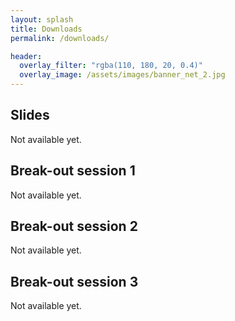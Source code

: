```yaml
---
layout: splash
title: Downloads
permalink: /downloads/

header:
  overlay_filter: "rgba(110, 180, 20, 0.4)"
  overlay_image: /assets/images/banner_net_2.jpg
---
```



## Slides
Not available yet.

[//]: # "* [Welcome Thursday](/downloads/BAFA_Welcome_Thursday.pdf)"
[//]: # "* [Welcome Friday](/downloads/BAFA_Welcome_Friday.pdf)"

## Break-out session 1
Not available yet.

## Break-out session 2
Not available yet.

## Break-out session 3
Not available yet.
